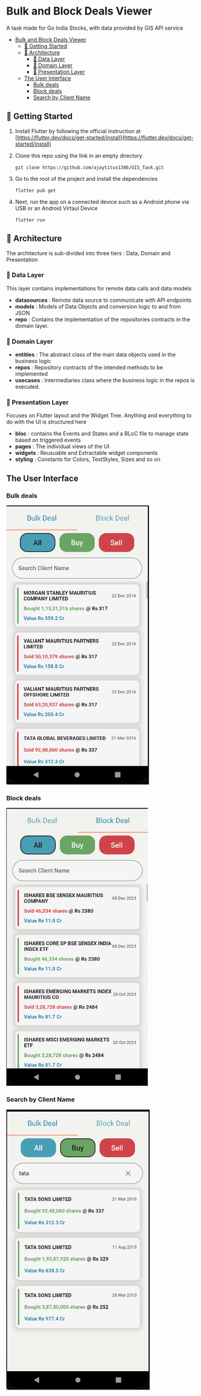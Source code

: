 # Bulk and Block Deals Viewer

A task made for Go India Stocks, with data provided by GIS API service

- [Bulk and Block Deals Viewer](#bulk-and-block-deals-viewer)
  - [:rocket: Getting Started](#rocket-getting-started)
  - [:ledger: Architecture](#ledger-architecture)
    - [:file_folder: Data Layer](#file_folder-data-layer)
    - [:briefcase: Domain Layer](#briefcase-domain-layer)
    - [:iphone: Presentation Layer](#iphone-presentation-layer)
  - [The User Interface](#the-user-interface)
    - [Bulk deals](#bulk-deals)
    - [Block deals](#block-deals)
    - [Search by Client Name](#search-by-client-name)

## :rocket: Getting Started

1.  Install Flutter by following the official instruction at [https://flutter.dev/docs/get-started/install](https://flutter.dev/docs/get-started/install)
    &nbsp;

2.  Clone this repo using the link in an empty directory

    ```shell
    git clone https://github.com/ajaytitus1386/GIS_Task.git
    ```

3.  Go to the root of the project and install the dependencies
    ```shell
    flutter pub get
    ```
4.  Next, run the app on a connected device such as a Android phone via USB or an Android Virtaul Device
    ```shell
    flutter run
    ```

## :ledger: Architecture

The architecture is sub-divided into three tiers : Data, Domain and Presentation

### :file_folder: Data Layer

This layer contains implementations for remote data calls and data models

- **datasources** : Remote data source to communicate with API endpoints
- **models** : Models of Data Objects and conversion logic to and from JSON
- **repo** : Contains the implementation of the repositories contracts in the domain layer.

### :briefcase: Domain Layer

- **entities** : The abstract class of the main data objects used in the business logic
- **repos** : Repository contracts of the intended methods to be implemented
- **usecases** : Intermediaries class where the business logic in the repos is executed.

### :iphone: Presentation Layer

Focuses on Flutter layout and the Widget Tree. Anything and everything to do with the UI is structured here

- **bloc** : contains the Events and States and a BLoC file to manage state based on triggered events
- **pages** : The individual views of the UI
- **widgets** : Reusuable and Extractable widget components
- **styling** : Constants for Colors, TextStyles, Sizes and so on

## The User Interface

### Bulk deals

<img src="screenshots\bulk_deals.PNG" alt="Bulk Deals View">

### Block deals

<img src="screenshots\block_deals.PNG" alt="Block Deals View">

### Search by Client Name

<img src="screenshots\search_by_client_name.PNG" alt="Search Bar Client Name">
